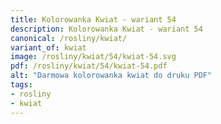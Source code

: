 ```yaml
---
title: Kolorowanka Kwiat - wariant 54
description: Kolorowanka Kwiat - wariant 54
canonical: /rosliny/kwiat/
variant_of: kwiat
image: /rosliny/kwiat/54/kwiat-54.svg
pdf: /rosliny/kwiat/54/kwiat-54.pdf
alt: "Darmowa kolorowanka kwiat do druku PDF"
tags:
- rosliny
- kwiat
---
```


